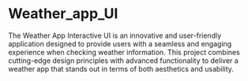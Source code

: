 # Weather_app_UI
The Weather App Interactive UI is an innovative and user-friendly application designed to provide users with a seamless and engaging experience when checking weather information. This project combines cutting-edge design principles with advanced functionality to deliver a weather app that stands out in terms of both aesthetics and usability.
